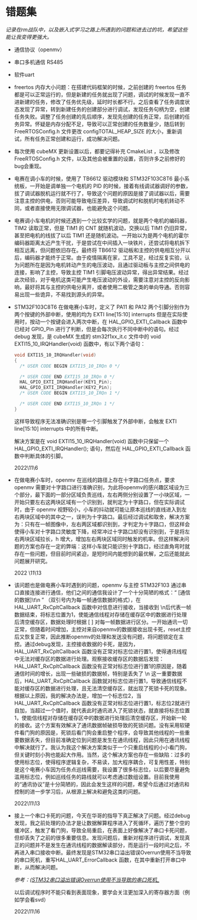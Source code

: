 # 错题集

 *记录在rm战队中，以及嵌入式学习之路上所遇到的问题和进去过的坑，希望这些能让我变得更强大。*

- 通信协议（openmv）

- 串口多机通信  RS485

- 软件uart

- freertos 内存大小问题：在搭建代码框架的时候，之前创建的 freertos 任务都是可以正常运行的，但是新建的任务就出现了问题，调试的时候发现一直不进新建的任务，修改了任务优先级，延时时长都不行。之后查看了任务调度状态发现了异常，转到新建任务的创建部分进行调试，发现任务句柄为空，创建任务失败。调整了任务创建的先后顺序，发现先创建的任务正常，后创建的任务异常。怀疑是内存分配不足，导致可以正常创建的任务数量少，随后转到 FreeRTOSConfig.h 文件更改 configTOTAL_HEAP_SIZE 的大小，重新调试，所有任务正常创建和运行，成功解决问题。

- 每次使用 cubeMX 更新设置以后，都要记得补充 CmakeList ，以及修改 FreeRTOSConfig.h 文件，以及其他会被重置的设置，否则许多之前修好的bug会重现。

- 电赛在调小车的时候，使用了 TB6612 驱动模块和 STM32F103C8T6 最小系统板，一开始是调单独一个电机的 PID 的时候，接着有线调试器调好的参数，拔了调试器脱机运行就不行了，导致这个问题的原因是接了调试器以后，需要注意主控的供电，否则可能导致电压差异，导致调试时和脱机时电机转动不同，或者直接使用无限调试器，也能避免这个问题。

- 电赛调小车电机的时候还遇到一个比较玄学的问题，就是两个电机的编码器， TIM2 读取正常，但是 TIM1 的 CNT 就随机波动，交换以后 TIM1 仍旧异常，甚至把电机的线拔了以后 TIM1 还是随机波动。一开始以为是两个电机的霍尔编码器距离太近产生干扰，于是尝试在中间插入一块铁片，还尝试将电机拆下相互远离，但问题依旧存在。最终将 TB6612 驱动板和主控的供电相互分开以后，编码器才能终于正常。由于疫情隔离在家，工具不足，经过反复实验，认为问题所在是因为电机转动产生的电压波动，且通过驱动板与主控之间供电的连接，影响了主控，导致主控 TIM1 引脚电压波动异常，得出异常结果。经过此次经验，对于电机这类可能产生电压波动的外设，需要注意对主控的反向影响，最好将其与主控的供电分离开，或者使用二极管之类的单向导通。否则容易出现一些诡异，不易找到源头的异常。

- STM32F103C8T6 在做电赛小车时，定义了 PA11 和 PA12 两个引脚分别作为两个按键的外部中断，使用的均为 EXTI line[15:10] interrupts 但是在实际使用时，按动一个按键会进入两次中断，在 HAL_GPIO_EXTI_Callback 函数中已经对 GPIO_Pin 进行了判断，但是会每次执行不同中断中的语句。经过 debug 发现，是 cubeMX 生成的 stm32f1xx_it.c 文件中的 void EXTI15_10_IRQHandler(void) 函数中，有以下两个语句：

  ```c
  void EXTI15_10_IRQHandler(void)
  {
    /* USER CODE BEGIN EXTI15_10_IRQn 0 */
  
    /* USER CODE END EXTI15_10_IRQn 0 */
    HAL_GPIO_EXTI_IRQHandler(KEY1_Pin);
    HAL_GPIO_EXTI_IRQHandler(KEY2_Pin);
    /* USER CODE BEGIN EXTI15_10_IRQn 1 */
  
    /* USER CODE END EXTI15_10_IRQn 1 */
  }
  ```

  这样导致程序无法准确识别是哪一个引脚触发了外部中断，会触发 EXTI line[15:10] interrupts  中的所有中断。

  解决方案是在 void EXTI15_10_IRQHandler(void) 函数中只保留一个 HAL_GPIO_EXTI_IRQHandler(); 语句，然后在 HAL_GPIO_EXTI_Callback 函数中判断具体的引脚。
  
  2022\11\6
  
- 在做电赛小车时，openmv 在巡线的路径上存在十字路口任务点，要求 openmv 需要对十字路口进行准确识别，为此将openmv的感兴趣区域设为三个部分，最下面的一部分区域负责巡线，左右两侧分别设置了一小块区域，一开始只要左右这两块区域有一个识别到，就判定为十字路口，但在实际调试时，由于 openmv 视野较小，小车的抖动就可能让原本巡线的直线进入到左右两块区域中的其中之一，误判为十字路口。最后经过调试和取舍，解决方案为：只有在一帧图像中，左右两区域都识别到，才判定为十字路口，但这样会使得小车对十字路口灵敏度下降，经常冲过十字路口却没有识别到，于是将左右两块区域拉长，h 增大，增加左右两块区域同时触发的机率。但这样解决问题的方案也存在一定的弊端：这样小车就只能识别十字路口，经过直角弯时就存在一些问题，但目前时间紧迫，是短时间内能想到的最优解，之后还能就此问题展开研究。

  2022 \11\13

- 该问题也是做电赛小车时遇到的问题，openmv 与主控 STM32F103 通过串口直接连接进行通信，他们之间的通信我设计了一个十分简陋的格式：“ [通信的数据]\t\n ” （双引号内为每一帧通信数据的格式），在 HAL_UART_RxCpltCallback 函数中对信息进行接收，当接收到 \n后代表一帧数据结束，将标志位置为1，使能通信线程对存储在缓存区中的数据进行处理后清空缓存区，数据处理时根据 [ ] 对每一帧数据进行区分。一开始通讯一切正常，但随着时间增加，主控对来自openmv的数据接收出现卡死，reset主控后又恢复正常，因此推断openmv的处理和发送没有问题，将问题锁定在主控。通过debug发现，主控接收数据的卡死，是因为，HAL_UART_RxCpltCallback 函数没有正常对标志位进行置1，使得通讯线程中无法对缓存区的数据进行处理。观察接收缓存区的数据后发现：HAL_UART_RxCpltCallback 函数没有正常对标志位进行置1的原因是，随着通信时间的增长，出现一些破损的数据帧，特别是丢失了 \n 这一重要数据后，HAL_UART_RxCpltCallback 函数就对标志位进行置1，导致通信线程不能对缓存区的数据进行处理，且无法清空缓存区，就出现了死锁卡死的现象。根据以上原因，我的解决办法是，增加一个标志位2，当HAL_UART_RxCpltCallback 函数没有正常对标志位进行置1，标志位2就进行自加，当超过一个值时，就代表此时通讯进入了死锁状态，就直接将标志位置1，使能信线程对存储在缓存区中的数据进行处理后清空缓存区，开始新一轮的接收。这个方案有效解决了通讯数据帧破损导致的死锁问题。没有采用软硬件看门狗的原因是，死锁后看门狗会重启整个程序，会导致其他线程的一些重要数据丢失，但目前准确定位到问题是发生在通讯线程，因此只用在通讯线程中解决就行了。我认为我这个解决方案类似于一个只重启线程的小小看门狗，但关键时刻小狗也能起大作用。当然，这个解决方案也存在一些缺陷：过多的使用标志位，使得程序逻辑复杂，不易读，加大程序耦合，可复用性差，特别是这个电赛小车因为任务点巡线需要，我设置了很多标志位，以后要尽量避免滥用标志位，例如巡线任务的路线就可以考虑通过数组设置。目前我使用的“通讯协议”是十分简陋的，因此会发生这样的问题，希望今后通过对通讯和控制的进一步学习后，从根源上解决和避免这类的问题。

  2022\11\13
  
- 接上一个串口卡死的问题，今天在华哥的指导下真正解决了问题。经过debug发现，我之前处理的办法才是让数据解算程序进入了死循环，遍历了整个空的缓冲区，触发了看门狗，导致全局重启，在表面上好像解决了串口卡死问题，但却丢失了之前的很多重要信息。发现问题后，重新对程序进行调试，发现真正的问题并不是发生在通讯线程的数据解读部分，而是运行一段时间之后，不再进入串口接收中断。最终发现是STM32串口溢出错误Overrun使用不当导致的串口死机，重写HAL_UART_ErrorCallback 函数，在其中重新打开串口中断，从而解决问题。  

  *参考：[(STM32串口溢出错误Overrun使用不当导致的串口死机_](https://blog.csdn.net/lljss1980/article/details/109907126?app_version=5.11.0&code=app_1562916241&csdn_share_tail={"type"%3A"blog"%2C"rType"%3A"article"%2C"rId"%3A"109907126"%2C"source"%3A"qq_33917045"}&uLinkId=usr1mkqgl919blen&utm_source=app)*

  以后调试程序时不能只看到表面现象，要学会关注更加深入的寄存器方面（例如学会看svd）

  2022\11\16
